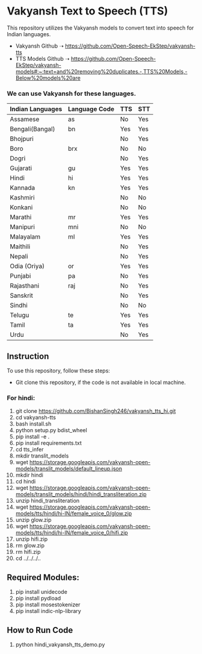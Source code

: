 # Vakyansh Text to Speech (TTS)

This repository utilizes the Vakyansh models to convert text into speech for Indian languages.

- Vakyansh Github ➝ https://github.com/Open-Speech-EkStep/vakyansh-tts
- TTS Models Github ➝ https://github.com/Open-Speech-EkStep/vakyansh-models#:~:text=and%20removing%20duplicates.-,TTS%20Models,-Below%20models%20are

### We can use Vakyansh for these languages.
| Indian Languages | Language Code | TTS | STT |
|------------------|---------------|-----|-----|
| Assamese         | as            | No  | Yes |
| Bengali(Bangal)  | bn            | Yes | Yes |
| Bhojpuri         |               | No  | Yes |
| Boro             | brx           | No  | No  |
| Dogri            |               | No  | Yes |
| Gujarati         | gu            | Yes | Yes |
| Hindi            | hi            | Yes | Yes |
| Kannada          | kn            | Yes | Yes |
| Kashmiri         |               | No  | No  |
| Konkani          |               | No  | No  |
| Marathi          | mr            | Yes | Yes |
| Manipuri         | mni           | No  | No  |
| Malayalam        | ml            | Yes | Yes |
| Maithili         |               | No  | Yes |
| Nepali           |               | No  | Yes |
| Odia (Oriya)     | or            | Yes | Yes |
| Punjabi          | pa            | No  | Yes |
| Rajasthani       | raj           | No  | Yes |
| Sanskrit         |               | No  | Yes |
| Sindhi           |               | No  | No  |
| Telugu           | te            | Yes | Yes |
| Tamil            | ta            | Yes | Yes |
| Urdu             |               | No  | Yes |


## Instruction
To use this repository, follow these steps:
- Git clone this repository, if the code is not available in local machine.

### For hindi:
1. git clone https://github.com/BishanSingh246/vakyansh_tts_hi.git
2. cd vakyansh-tts
3. bash install.sh
4. python setup.py bdist_wheel
5. pip install -e .
6. pip install requirements.txt
7. cd tts_infer
8. mkdir translit_models
9. wget https://storage.googleapis.com/vakyansh-open-models/translit_models/default_lineup.json
10. mkdir hindi
11. cd hindi
12. wget https://storage.googleapis.com/vakyansh-open-models/translit_models/hindi/hindi_transliteration.zip
13. unzip hindi_transliteration
14. wget https://storage.googleapis.com/vakyansh-open-models/tts/hindi/hi-IN/female_voice_0/glow.zip
15. unzip glow.zip
16. wget https://storage.googleapis.com/vakyansh-open-models/tts/hindi/hi-IN/female_voice_0/hifi.zip
17. unzip hifi.zip
18. rm glow.zip
19. rm hifi.zip
20. cd ../../../..

## Required Modules:
1. pip install unidecode
2. pip install pydload
3. pip install mosestokenizer
4. pip install indic-nlp-library

## How to Run Code
1. python hindi_vakyansh_tts_demo.py
